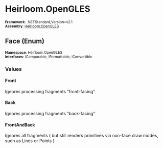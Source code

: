 # Heirloom.OpenGLES

<small>**Framework**: .NETStandard,Version=v2.1</small>  
<small>**Assembly**: [Heirloom.OpenGLES](../Heirloom.OpenGLES/Heirloom.OpenGLES.md)</small>  

## Face (Enum)
<small>**Namespace**: Heirloom.OpenGLES</sub></small>  
<small>**Interfaces**: IComparable, IFormattable, IConvertible</small>  

### Values

#### Front
<member name="F:Heirloom.OpenGLES.Face.Front">
  <summary>
            Ignores processing fragments "front-facing"
            </summary>
</member>

#### Back
<member name="F:Heirloom.OpenGLES.Face.Back">
  <summary>
            Ignores processing fragments "back-facing"
            </summary>
</member>

#### FrontAndBack
<member name="F:Heirloom.OpenGLES.Face.FrontAndBack">
  <summary>
            Ignores all fragments ( but still renders primitives via non-face draw modes, such as Lines or Points )
            </summary>
</member>

